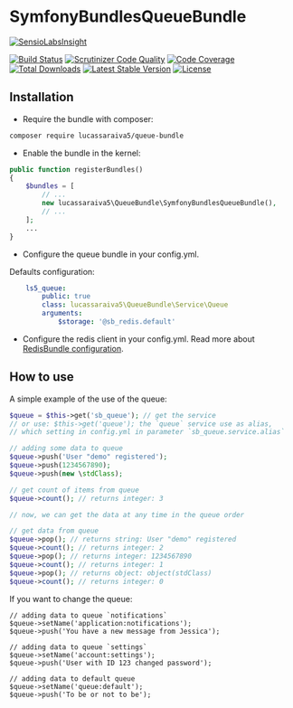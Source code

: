 SymfonyBundlesQueueBundle
=========================

[![SensioLabsInsight][sensiolabs-insight-image]][sensiolabs-insight-link]

[![Build Status][testing-image]][testing-link]
[![Scrutinizer Code Quality][scrutinizer-code-quality-image]][scrutinizer-code-quality-link]
[![Code Coverage][code-coverage-image]][code-coverage-link]
[![Total Downloads][downloads-image]][package-link]
[![Latest Stable Version][stable-image]][package-link]
[![License][license-image]][license-link]

Installation
------------
* Require the bundle with composer:

``` bash
composer require lucassaraiva5/queue-bundle
```

* Enable the bundle in the kernel:

``` php
public function registerBundles()
{
    $bundles = [
        // ...
        new lucassaraiva5\QueueBundle\SymfonyBundlesQueueBundle(),
        // ...
    ];
    ...
}
```

* Configure the queue bundle in your config.yml.

Defaults configuration:
``` yml
    ls5_queue:
        public: true
        class: lucassaraiva5\QueueBundle\Service\Queue
        arguments:
            $storage: '@sb_redis.default'
```

* Configure the redis client in your config.yml. Read more about [RedisBundle configuration][redis-bundle-link].

How to use
----------
A simple example of the use of the queue:
``` php
$queue = $this->get('sb_queue'); // get the service
// or use: $this->get('queue'); the `queue` service use as alias,
// which setting in config.yml in parameter `sb_queue.service.alias`

// adding some data to queue
$queue->push('User "demo" registered');
$queue->push(1234567890);
$queue->push(new \stdClass);

// get count of items from queue
$queue->count(); // returns integer: 3
```

``` php
// now, we can get the data at any time in the queue order

// get data from queue
$queue->pop(); // returns string: User "demo" registered
$queue->count(); // returns integer: 2
$queue->pop(); // returns integer: 1234567890
$queue->count(); // returns integer: 1
$queue->pop(); // returns object: object(stdClass)
$queue->count(); // returns integer: 0
```

If you want to change the queue:
```
// adding data to queue `notifications`
$queue->setName('application:notifications');
$queue->push('You have a new message from Jessica');

// adding data to queue `settings`
$queue->setName('account:settings');
$queue->push('User with ID 123 changed password');

// adding data to default queue
$queue->setName('queue:default');
$queue->push('To be or not to be');
```

[package-link]: https://packagist.org/packages/symfony-bundles/queue-bundle
[license-link]: https://github.com/symfony-bundles/queue-bundle/blob/master/LICENSE
[license-image]: https://poser.pugx.org/symfony-bundles/queue-bundle/license
[testing-link]: https://travis-ci.org/symfony-bundles/queue-bundle
[testing-image]: https://travis-ci.org/symfony-bundles/queue-bundle.svg?branch=master
[stable-image]: https://poser.pugx.org/symfony-bundles/queue-bundle/v/stable
[downloads-image]: https://poser.pugx.org/symfony-bundles/queue-bundle/downloads
[sensiolabs-insight-link]: https://insight.sensiolabs.com/projects/e288c87f-ddf0-4a1c-81c5-5a7f86ab3351
[sensiolabs-insight-image]: https://insight.sensiolabs.com/projects/e288c87f-ddf0-4a1c-81c5-5a7f86ab3351/big.png
[code-coverage-link]: https://scrutinizer-ci.com/g/symfony-bundles/queue-bundle/?branch=master
[code-coverage-image]: https://scrutinizer-ci.com/g/symfony-bundles/queue-bundle/badges/coverage.png?b=master
[scrutinizer-code-quality-link]: https://scrutinizer-ci.com/g/symfony-bundles/queue-bundle/?branch=master
[scrutinizer-code-quality-image]: https://scrutinizer-ci.com/g/symfony-bundles/queue-bundle/badges/quality-score.png?b=master
[redis-bundle-link]: https://github.com/symfony-bundles/redis-bundle#installation
